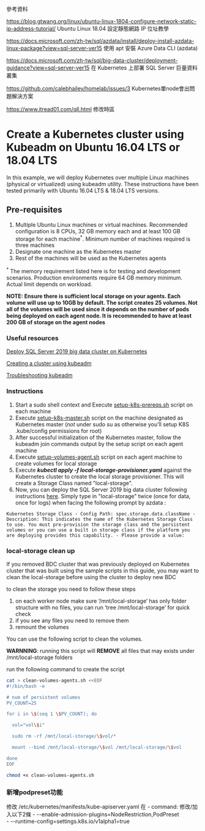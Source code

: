 參考資料

https://blog.gtwang.org/linux/ubuntu-linux-1804-configure-network-static-ip-address-tutorial/     Ubuntu Linux 18.04 設定靜態網路 IP 位址教學

https://docs.microsoft.com/zh-tw/sql/azdata/install/deploy-install-azdata-linux-package?view=sql-server-ver15  使用 apt 安裝 Azure Data CLI (azdata)

https://docs.microsoft.com/zh-tw/sql/big-data-cluster/deployment-guidance?view=sql-server-ver15  在 Kubernetes 上部署 SQL Server 巨量資料叢集

https://github.com/calebhailey/homelab/issues/3  Kubernetes單node會出問題解決方案

https://www.itread01.com/qll.html 修改時區

# Create a Kubernetes cluster using Kubeadm on Ubuntu 16.04 LTS or 18.04 LTS

In this example, we will deploy Kubernetes over multiple Linux machines (physical or virtualized) using kubeadm utility. These instructions have been tested primarily with Ubuntu 16.04 LTS & 18.04 LTS versions.

## Pre-requisites

1. Multiple Ubuntu Linux machines or virtual machines. Recommended configuration is 8 CPUs, 32 GB memory each and at least 100 GB storage for each machine<sup>*</sup>. Minimum number of machines required is three machines
1. Designate one machine as the Kubernetes master
1. Rest of the machines will be used as the Kubernetes agents

<sup>*</sup> The memory requirement listed here is for testing and development scenarios. Production environments require 64 GB memory minimum. Actual limit depends on workload. 

**NOTE: Ensure there is sufficient local storage on your agents. Each volume will use up to 10GB by default. The script creates 25 volumes. Not all of the volumes will be used since it depends on the number of pods being deployed on each agent node. It is recommended to have at least 200 GB of storage on the agent nodes**

### Useful resources

[Deploy SQL Server 2019 big data cluster on Kubernetes](https://docs.microsoft.com/en-us/sql/big-data-cluster/deployment-guidance?view=sqlallproducts-allversions)

[Creating a cluster using kubeadm](https://kubernetes.io/docs/setup/independent/create-cluster-kubeadm/)

[Troubleshooting kubeadm](https://kubernetes.io/docs/setup/independent/troubleshooting-kubeadm/)

### Instructions

1. Start a sudo shell context and Execute [setup-k8s-prereqs.sh](setup-k8s-prereqs.sh/) script on each machine
1. Execute [setup-k8s-master.sh](setup-k8s-master.sh/) script on the machine designated as Kubernetes master (_not_ under sudo su as otherwise you'll setup K8S .kube/config permissions for root)
1. After successful initialization of the Kubernetes master, follow the kubeadm join commands output by the setup script on each agent machine
1. Execute [setup-volumes-agent.sh](setup-volumes-agent.sh/) script on each agent machine to create volumes for local storage
1. Execute ***kubectl apply -f local-storage-provisioner.yaml*** against the Kubernetes cluster to create the local storage provisioner. This will create a Storage Class named "local-storage".
1. Now, you can deploy the SQL Server 2019 big data cluster following instructions [here](https://docs.microsoft.com/en-us/sql/big-data-cluster/deployment-guidance?view=sqlallproducts-allversions). 
Simply type in "local-storage" twice (once for data, once for logs) when facing the following prompt by azdata :

`Kubernetes Storage Class - Config Path: spec.storage.data.className - Description: This indicates the name of the Kubernetes Storage Class to use. You must pre-provision the storage class and the persistent volumes or you can use a built in storage class if the platform you are deploying provides this capability. - Please provide a value:`

### local-storage clean up

If you removed BDC cluster that was previously deployed on Kubernetes cluster that was built using the sample scripts in this guide, you may want to clean the local-storage before using the cluster to deploy new BDC

to clean the storage you need to follow these steps

1) on each worker node make sure ‘/mnt/local-storage’ has only folder structure with no files, you can run ‘tree /mnt/local-storage’ for quick check
2) if you see any files you need to remove them
3) remount the volumes

You can use the following script to clean the volumes. 

**WARNNING**: running this script will **REMOVE** all files that may exists under /mnt/local-storage folders

run the following command to create the script 

```sh
cat > clean-volumes-agents.sh <<EOF
#!/bin/bash -e

# num of persistent volumes
PV_COUNT=25

for i in \$(seq 1 \$PV_COUNT); do

  vol="vol\$i"

  sudo rm -rf /mnt/local-storage/\$vol/*

  mount --bind /mnt/local-storage/\$vol /mnt/local-storage/\$vol

done
EOF

chmod +x clean-volumes-agents.sh
```

### 新增podpreset功能
修改
/etc/kubernetes/manifests/kube-apiserver.yaml
 在 - command: 修改/加入以下2條
    - --enable-admission-plugins=NodeRestriction,PodPreset  
    - --runtime-config=settings.k8s.io/v1alpha1=true
